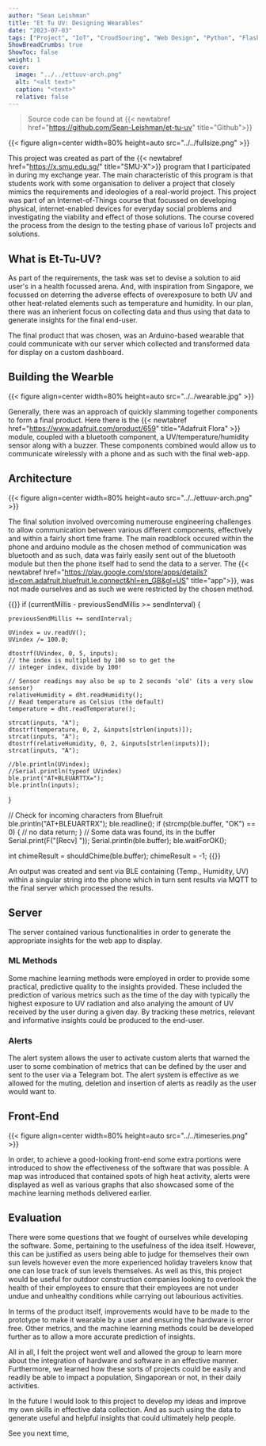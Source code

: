 ```yaml
---
author: "Sean Leishman"
title: "Et Tu UV: Designing Wearables"
date: "2023-07-03"
tags: ["Project", "IoT", "CroudSouring", "Web Design", "Python", "Flask"]
ShowBreadCrumbs: true
ShowToc: false
weight: 1
cover:
  image: "../../ettuuv-arch.png"
  alt: "<alt text>"
  caption: "<text>"
  relative: false
---
```


> Source code can be found at {{< newtabref href="https://github.com/Sean-Leishman/et-tu-uv" title="Github">}}

{{< figure align=center width=80% height=auto  src="../../fullsize.png" >}}

This project was created as part of the {{< newtabref href="https://x.smu.edu.sg/" title="SMU-X">}} program that I participated in during my exchange year. The main characteristic of this program is that students work with some organisation to deliver a project that closely mimics the requirements and ideologies of a real-world project. This project was part of an Internet-of-Things course that focussed on developing physical, internet-enabled devices for everyday social problems and investigating the viability and effect of those solutions. The course covered the process from the design to the testing phase of various IoT projects and solutions.

## What is Et-Tu-UV?

As part of the requirements, the task was set to devise a solution to aid user's in a health focussed arena. And, with inspiration from Singapore, we focussed on deterring the adverse effects of overexposure to both UV and other heat-related elements such as temperature and humidity. In our plan, there was an inherient focus on collecting data and thus using that data to generate insights for the final end-user.

The final product that was chosen, was an Arduino-based wearable that could communicate with our server which collected and transformed data for display on a custom dashboard.

## Building the Wearble

{{< figure align=center width=80% height=auto  src="../../wearable.jpg" >}}

Generally, there was an approach of quickly slamming together components to form a final product. Here there is the {{< newtabref href="https://www.adafruit.com/product/659" title="Adafruit Flora" >}} module, coupled with a bluetooth component, a UV/temperature/humidity sensor along with a buzzer. These components combined would allow us to communicate wirelessly with a phone and as such with the final web-app.

## Architecture

{{< figure align=center width=80% height=auto  src="../../ettuuv-arch.png" >}}

The final solution involved overcoming numerouse engineering challenges to allow communication between various different components, effectively and within a fairly short time frame. The main roadblock occured within the phone and arduino module as the chosen method of communication was bluetooth and as such, data was fairly easily sent out of the bluetooth module but then the phone itself had to send the data to a server. The
{{< newtabref href="https://play.google.com/store/apps/details?id=com.adafruit.bluefruit.le.connect&hl=en_GB&gl=US" title="app">}}, was not made ourselves and as such we were restricted by the chosen method.

{{<highlight cpp>}}
if (currentMillis - previousSendMillis >= sendInterval) {

    previousSendMillis += sendInterval;

    UVindex = uv.readUV();
    UVindex /= 100.0;

    dtostrf(UVindex, 0, 5, inputs);
    // the index is multiplied by 100 so to get the
    // integer index, divide by 100!

    // Sensor readings may also be up to 2 seconds 'old' (its a very slow sensor)
    relativeHumidity = dht.readHumidity();
    // Read temperature as Celsius (the default)
    temperature = dht.readTemperature();

    strcat(inputs, "A");
    dtostrf(temperature, 0, 2, &inputs[strlen(inputs)]);
    strcat(inputs, "A");
    dtostrf(relativeHumidity, 0, 2, &inputs[strlen(inputs)]);
    strcat(inputs, "A");

    //ble.println(UVindex);
    //Serial.println(typeof UVindex)
    ble.print("AT+BLEUARTTX=");
    ble.println(inputs);

}

// Check for incoming characters from Bluefruit
ble.println("AT+BLEUARTRX");
ble.readline();
if (strcmp(ble.buffer, "OK") == 0) {
// no data
return;
}
// Some data was found, its in the buffer
Serial.print(F("[Recv] "));
Serial.println(ble.buffer);
ble.waitForOK();

int chimeResult = shouldChime(ble.buffer);
chimeResult = -1;
{{</highlight>}}

An output was created and sent via BLE containing (Temp., Humidity, UV) within a singular string into the phone which in turn sent results via MQTT to the final server which processed the results.

## Server

The server contained various functionalities in order to generate the appropriate insights for the web app to display.

### ML Methods

Some machine learning methods were employed in order to provide some practical, predictive quality to the insights provided. These included the prediction of various metrics such as the time of the day with typically the highest exposure to UV radiation and also analying the amount of UV received by the user during a given day. By tracking these metrics, relevant and informative insights could be produced to the end-user.

### Alerts

The alert system allows the user to activate custom alerts that warned the user to some combination of metrics that can be defined by the user and sent to the user via a Telegram bot. The alert system is effective as we allowed for the muting, deletion and insertion of alerts as readily as the user would want to.

## Front-End

{{< figure align=center width=80% height=auto  src="../../timeseries.png" >}}

In order, to achieve a good-looking front-end some extra portions were introduced to show the effectiveness of the software that was possible. A map was introduced that contained spots of high heat activity, alerts were displayed as well as various graphs that also showcased some of the machine learning methods delivered earlier.

## Evaluation

There were some questions that we fought of ourselves while developing the software. Some, pertaining to the usefulness of the idea itself. However, this can be justified as users being able to judge for themselves their own sun levels however even the more experienced holiday travelers know that one can lose track of sun levels themselves. As well as this, this project would be useful for outdoor construction companies looking to overlook the health of their employees to ensure that their employees are not under undue and unhealthy conditions while carrying out labourious activities.

In terms of the product itself, improvements would have to be made to the prototype to make it wearable by a user and ensuring the hardware is error free. Other metrics, and the machine learning methods could be developed further as to allow a more accurate prediction of insights.

All in all, I felt the project went well and allowed the group to learn more about the integration of hardware and software in an effective manner. Furthermore, we learned how these sorts of projects could be easily and readily be able to impact a population, Singaporean or not, in their daily activities.

In the future I would look to this project to develop my ideas and improve my own skills in effective data collection. And as such using the data to generate useful and helpful insights that could ultimately help people.

See you next time,
